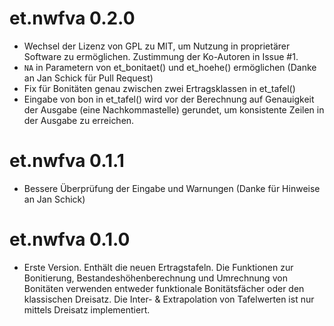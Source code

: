 
# et.nwfva 0.2.0
* Wechsel der Lizenz von GPL zu MIT, um Nutzung in proprietärer Software zu ermöglichen. Zustimmung der Ko-Autoren in Issue #1.
* `NA` in Parametern von et_bonitaet() und et_hoehe() ermöglichen (Danke an Jan Schick für Pull Request)
* Fix für Bonitäten genau zwischen zwei Ertragsklassen in et_tafel()
* Eingabe von bon in et_tafel() wird vor der Berechnung auf Genauigkeit der Ausgabe (eine Nachkommastelle) gerundet, um konsistente Zeilen in der Ausgabe zu erreichen.

# et.nwfva 0.1.1
* Bessere Überprüfung der Eingabe und Warnungen (Danke für Hinweise an Jan Schick)

# et.nwfva 0.1.0
* Erste Version. Enthält die neuen Ertragstafeln. Die Funktionen zur Bonitierung, Bestandeshöhenberechnung und Umrechnung von Bonitäten verwenden entweder funktionale Bonitätsfächer oder den klassischen Dreisatz. Die Inter- & Extrapolation von Tafelwerten ist nur mittels Dreisatz implementiert.
